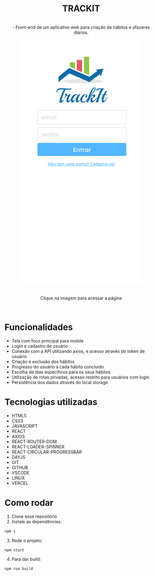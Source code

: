 <div align="center">
  <h1>TRACKIT</h1>
  <br>
  - Front-end de um aplicativo web para criação de hábitos e afazeres diários. 
  <br>
  <br>
  <div align="center">
  <a href="http://track-it-sable.vercel.app/"><img src="./trackitScreen.png" width="400" heigth="300"></a>
  <br>
  <br>
  <p>Clique na imagem para acessar a página</p>
</div>
</div>
<br>
  
# Funcionalidades
- Tela com foco principal para mobile
- Login e cadastro de usuário
- Conexão com a API utilizando axios, e acesso através do token de usuário
- Criação e exclusão dos hábitos
- Progresso do usuário a cada hábito concluido
- Escolha de dias específicos para os seus hábitos
- Utilização de rotas privadas, acesso restrito para usuários com login
- Persistência dos dados através do local storage

# Tecnologias utilizadas
- HTML5
- CSS3
- JAVASCRIPT
- REACT
- AXIOS
- REACT-ROUTER-DOM
- REACT-LOADER-SPINNER
- REACT-CIRCULAR-PROGRESSBAR
- DAYJS
- GIT
- GITHUB
- VSCODE
- LINUX
- VERCEL

# Como rodar
1. Clone esse repositório
2. Instale as dependências:
```bash
npm i
```
3. Rode o projeto:
```bash
npm start
```
4. Para dar build:
```bash
npm run build
```
<br>